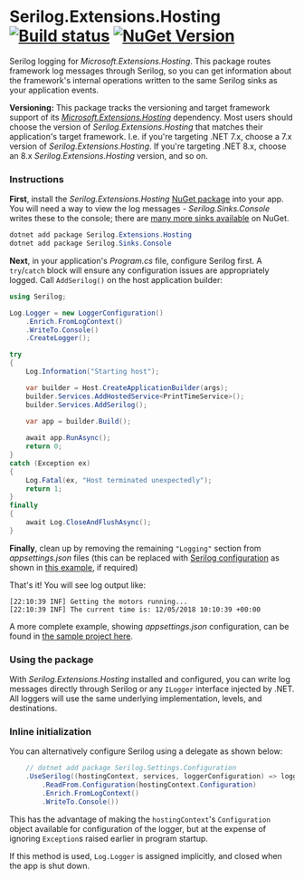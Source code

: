 # Serilog.Extensions.Hosting [![Build status](https://ci.appveyor.com/api/projects/status/ue4s7htjwj88fulh?svg=true)](https://ci.appveyor.com/project/serilog/serilog-extensions-hosting) [![NuGet Version](http://img.shields.io/nuget/v/Serilog.Extensions.Hosting.svg?style=flat)](https://www.nuget.org/packages/Serilog.Extensions.Hosting/) 

Serilog logging for _Microsoft.Extensions.Hosting_. This package routes framework log messages through Serilog, so you can get information about the framework's internal operations written to the same Serilog sinks as your application events.

**Versioning:** This package tracks the versioning and target framework support of its
[_Microsoft.Extensions.Hosting_](https://nuget.org/packages/Microsoft.Extensions.Hosting) dependency. Most users should choose the version of _Serilog.Extensions.Hosting_ that matches
their application's target framework. I.e. if you're targeting .NET 7.x, choose a 7.x version of _Serilog.Extensions.Hosting_. If
you're targeting .NET 8.x, choose an 8.x _Serilog.Extensions.Hosting_ version, and so on.

### Instructions

**First**, install the _Serilog.Extensions.Hosting_ [NuGet package](https://www.nuget.org/packages/Serilog.Extensions.Hosting) into your app. You will need a way to view the log messages - _Serilog.Sinks.Console_ writes these to the console; there are [many more sinks available](https://www.nuget.org/packages?q=Tags%3A%22serilog%22) on NuGet.

```powershell
dotnet add package Serilog.Extensions.Hosting
dotnet add package Serilog.Sinks.Console
```

**Next**, in your application's _Program.cs_ file, configure Serilog first.  A `try`/`catch` block will ensure any configuration issues are appropriately logged. Call `AddSerilog()` on the host application builder:

```csharp
using Serilog;

Log.Logger = new LoggerConfiguration()
    .Enrich.FromLogContext()
    .WriteTo.Console()
    .CreateLogger();

try
{
    Log.Information("Starting host");

    var builder = Host.CreateApplicationBuilder(args);
    builder.Services.AddHostedService<PrintTimeService>();
    builder.Services.AddSerilog();

    var app = builder.Build();
    
    await app.RunAsync();
    return 0;
}
catch (Exception ex)
{
    Log.Fatal(ex, "Host terminated unexpectedly");
    return 1;
}
finally
{
    await Log.CloseAndFlushAsync();
}
```

**Finally**, clean up by removing the remaining `"Logging"` section from _appsettings.json_ files (this can be replaced with [Serilog configuration](https://github.com/serilog/serilog-settings-configuration) as shown in [this example](https://github.com/serilog/serilog-extensions-hosting/blob/dev/samples/SimpleServiceSample/Program.cs), if required)

That's it! You will see log output like:

```
[22:10:39 INF] Getting the motors running...
[22:10:39 INF] The current time is: 12/05/2018 10:10:39 +00:00
```

A more complete example, showing _appsettings.json_ configuration, can be found in [the sample project here](https://github.com/serilog/serilog-extensions-hosting/tree/dev/samples/SimpleServiceSample).

### Using the package

With _Serilog.Extensions.Hosting_ installed and configured, you can write log messages directly through Serilog or any `ILogger` interface injected by .NET. All loggers will use the same underlying implementation, levels, and destinations.

### Inline initialization

You can alternatively configure Serilog using a delegate as shown below:

```csharp
    // dotnet add package Serilog.Settings.Configuration
    .UseSerilog((hostingContext, services, loggerConfiguration) => loggerConfiguration
        .ReadFrom.Configuration(hostingContext.Configuration)
        .Enrich.FromLogContext()
        .WriteTo.Console())
```

This has the advantage of making the `hostingContext`'s `Configuration` object available for configuration of the logger, but at the expense of ignoring `Exception`s raised earlier in program startup.

If this method is used, `Log.Logger` is assigned implicitly, and closed when the app is shut down.
